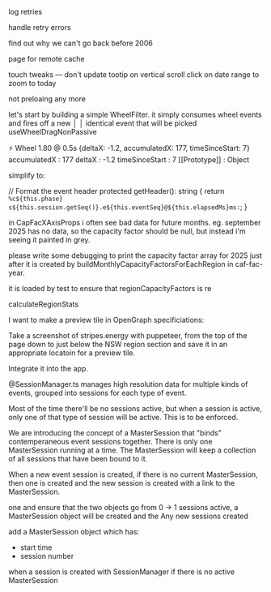 log retries

handle retry errors

find out why we can't go back before 2006

page for remote cache

touch tweaks — don't update tootip on vertical scroll
click on date range to zoom to today


not preloaing any more 


let's start by building a simple WheelFilter. it simply consumes wheel events and fires off a new        │
│   identical event that will be picked useWheelDragNonPassive      





⚡ Wheel 1.80 @ 0.5s 
{deltaX: -1.2, accumulatedX: 177, timeSinceStart: 7}
accumulatedX
: 
177
deltaX
: 
-1.2
timeSinceStart
: 
7
[[Prototype]]
: 
Object

simplify to:



 // Format the event header
  protected getHeader(): string {
    return `%c${this.phase} s${this.session.getSeq()}.e${this.eventSeq}@${this.elapsedMs}ms:`;
  }






in CapFacXAxisProps i often see bad data for future months. eg. september 2025 has no data, so the capacity factor should be null, but instead i'm seeing it painted in grey.

please write some debugging to print the capacity factor array for 2025 just after it is created by buildMonthlyCapacityFactorsForEachRegion in caf-fac-year.



 it is loaded by test to ensure that regionCapacityFactors is re




calculateRegionStats


I want to make a preview tile in OpenGraph specificiations:

Take a screenshot of stripes.energy with puppeteer, from the top of the page down to just below the NSW region section and save it in an appropriate locatoin for a preview tile.

Integrate it into the app.




@SessionManager.ts manages high resolution data for multiple kinds of events, grouped into sessions for each type of event.

Most of the time there'll be no sessions active, but when a session is active, only one of that type of session will be active. This is to be enforced.

We are introducing the concept of a MasterSession that "binds" contemperaneous event sessions together. There is only one MasterSession running at a time. The MasterSession will keep a collection of all sessions that have been bound to it.

When a new event session is created, if there is no current MasterSession, then one is created and the new session is created with a link to the MasterSession.



 one and ensure that the two objects 
 go from 0 -> 1 sessions active, a MasterSession object will be created and the 
Any new sessions created 



 add a MasterSession object which has:
* start time
* session number

when a session is created with SessionManager if there is no active MasterSession 